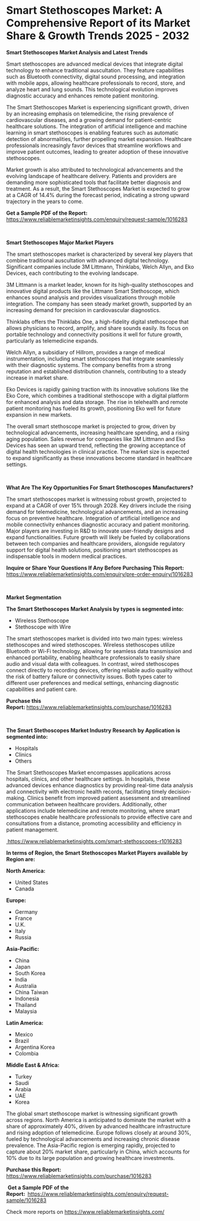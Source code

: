 <p><h1>Smart Stethoscopes Market: A Comprehensive Report of its Market Share & Growth Trends 2025 - 2032</h1></p><p><strong>Smart Stethoscopes Market Analysis and Latest Trends</strong></p>
<p><p>Smart stethoscopes are advanced medical devices that integrate digital technology to enhance traditional auscultation. They feature capabilities such as Bluetooth connectivity, digital sound processing, and integration with mobile apps, allowing healthcare professionals to record, store, and analyze heart and lung sounds. This technological evolution improves diagnostic accuracy and enhances remote patient monitoring.</p><p>The Smart Stethoscopes Market is experiencing significant growth, driven by an increasing emphasis on telemedicine, the rising prevalence of cardiovascular diseases, and a growing demand for patient-centric healthcare solutions. The integration of artificial intelligence and machine learning in smart stethoscopes is enabling features such as automatic detection of abnormalities, further propelling market expansion. Healthcare professionals increasingly favor devices that streamline workflows and improve patient outcomes, leading to greater adoption of these innovative stethoscopes.</p><p>Market growth is also attributed to technological advancements and the evolving landscape of healthcare delivery. Patients and providers are demanding more sophisticated tools that facilitate better diagnosis and treatment. As a result, the Smart Stethoscopes Market is expected to grow at a CAGR of 14.4% during the forecast period, indicating a strong upward trajectory in the years to come.</p></p>
<p><strong>Get a Sample PDF of the Report:&nbsp;</strong> <a href="https://www.reliablemarketinsights.com/enquiry/request-sample/1016283?utm_campaign=2891&utm_medium=2&utm_source=Github&utm_content=ia&utm_term=03032025&utm_id=smart-stethoscopes">https://www.reliablemarketinsights.com/enquiry/request-sample/1016283</a></p>
<p>&nbsp;</p>
<p><strong>Smart Stethoscopes Major Market Players</strong></p>
<p><p>The smart stethoscopes market is characterized by several key players that combine traditional auscultation with advanced digital technology. Significant companies include 3M Littmann, Thinklabs, Welch Allyn, and Eko Devices, each contributing to the evolving landscape.</p><p>3M Littmann is a market leader, known for its high-quality stethoscopes and innovative digital products like the Littmann Smart Stethoscope, which enhances sound analysis and provides visualizations through mobile integration. The company has seen steady market growth, supported by an increasing demand for precision in cardiovascular diagnostics. </p><p>Thinklabs offers the Thinklabs One, a high-fidelity digital stethoscope that allows physicians to record, amplify, and share sounds easily. Its focus on portable technology and connectivity positions it well for future growth, particularly as telemedicine expands.</p><p>Welch Allyn, a subsidiary of Hillrom, provides a range of medical instrumentation, including smart stethoscopes that integrate seamlessly with their diagnostic systems. The company benefits from a strong reputation and established distribution channels, contributing to a steady increase in market share.</p><p>Eko Devices is rapidly gaining traction with its innovative solutions like the Eko Core, which combines a traditional stethoscope with a digital platform for enhanced analysis and data storage. The rise in telehealth and remote patient monitoring has fueled its growth, positioning Eko well for future expansion in new markets.</p><p>The overall smart stethoscope market is projected to grow, driven by technological advancements, increasing healthcare spending, and a rising aging population. Sales revenue for companies like 3M Littmann and Eko Devices has seen an upward trend, reflecting the growing acceptance of digital health technologies in clinical practice. The market size is expected to expand significantly as these innovations become standard in healthcare settings.</p></p>
<p>&nbsp;</p>
<p><strong>What Are The Key Opportunities For Smart Stethoscopes Manufacturers?</strong></p>
<p><p>The smart stethoscopes market is witnessing robust growth, projected to expand at a CAGR of over 15% through 2028. Key drivers include the rising demand for telemedicine, technological advancements, and an increasing focus on preventive healthcare. Integration of artificial intelligence and mobile connectivity enhances diagnostic accuracy and patient monitoring. Major players are investing in R&D to innovate user-friendly designs and expand functionalities. Future growth will likely be fueled by collaborations between tech companies and healthcare providers, alongside regulatory support for digital health solutions, positioning smart stethoscopes as indispensable tools in modern medical practices.</p></p>
<p><strong>Inquire or Share Your Questions If Any Before Purchasing This Report:</strong> <a href="https://www.reliablemarketinsights.com/enquiry/pre-order-enquiry/1016283?utm_campaign=2891&utm_medium=2&utm_source=Github&utm_content=ia&utm_term=03032025&utm_id=smart-stethoscopes">https://www.reliablemarketinsights.com/enquiry/pre-order-enquiry/1016283</a></p>
<p>&nbsp;</p>
<p><strong>Market Segmentation</strong></p>
<p><strong>The Smart Stethoscopes Market Analysis by types is segmented into:</strong></p>
<p><ul><li>Wireless Stethoscope</li><li>Stethoscope with Wire</li></ul></p>
<p><p>The smart stethoscopes market is divided into two main types: wireless stethoscopes and wired stethoscopes. Wireless stethoscopes utilize Bluetooth or Wi-Fi technology, allowing for seamless data transmission and enhanced portability, enabling healthcare professionals to easily share audio and visual data with colleagues. In contrast, wired stethoscopes connect directly to recording devices, offering reliable audio quality without the risk of battery failure or connectivity issues. Both types cater to different user preferences and medical settings, enhancing diagnostic capabilities and patient care.</p></p>
<p><strong>Purchase this Report:&nbsp;</strong><a href="https://www.reliablemarketinsights.com/purchase/1016283?utm_campaign=2891&utm_medium=2&utm_source=Github&utm_content=ia&utm_term=03032025&utm_id=smart-stethoscopes">https://www.reliablemarketinsights.com/purchase/1016283</a></p>
<p>&nbsp;</p>
<p><strong>The Smart Stethoscopes Market Industry Research by Application is segmented into:</strong></p>
<p><ul><li>Hospitals</li><li>Clinics</li><li>Others</li></ul></p>
<p><p>The Smart Stethoscopes Market encompasses applications across hospitals, clinics, and other healthcare settings. In hospitals, these advanced devices enhance diagnostics by providing real-time data analysis and connectivity with electronic health records, facilitating timely decision-making. Clinics benefit from improved patient assessment and streamlined communication between healthcare providers. Additionally, other applications include telemedicine and remote monitoring, where smart stethoscopes enable healthcare professionals to provide effective care and consultations from a distance, promoting accessibility and efficiency in patient management.</p></p>
<p><a href="https://www.reliablemarketinsights.com/smart-stethoscopes-r1016283?utm_campaign=2891&utm_medium=2&utm_source=Github&utm_content=ia&utm_term=03032025&utm_id=smart-stethoscopes">&nbsp;https://www.reliablemarketinsights.com/smart-stethoscopes-r1016283</a></p>
<p><strong>In terms of Region, the Smart Stethoscopes Market Players available by Region are:</strong></p>
<p>
    <p> <strong> North America: </strong>
        <ul>
            <li>United States</li>
            <li>Canada</li>
        </ul>
        </p> 
    <p> <strong> Europe: </strong>
        <ul>
            <li>Germany</li>
            <li>France</li>
            <li>U.K.</li>
            <li>Italy</li>
            <li>Russia</li>
        </ul>
        </p> 
    <p> <strong> Asia-Pacific: </strong>
        <ul>
            <li>China</li>
            <li>Japan</li>
            <li>South Korea</li>
            <li>India</li>
            <li>Australia</li>
            <li>China Taiwan</li>
            <li>Indonesia</li>
            <li>Thailand</li>
            <li>Malaysia</li>
        </ul>
        </p> 
    <p> <strong> Latin America: </strong>
        <ul>
            <li>Mexico</li>
            <li>Brazil</li>
            <li>Argentina Korea</li>
            <li>Colombia</li>
        </ul>
        </p> 
    <p> <strong> Middle East & Africa: </strong>
        <ul>
            <li>Turkey</li>
            <li>Saudi</li>
            <li>Arabia</li>
            <li>UAE</li>
            <li>Korea</li>
        </ul>
    </p>
    </p>
<p><p>The global smart stethoscope market is witnessing significant growth across regions. North America is anticipated to dominate the market with a share of approximately 40%, driven by advanced healthcare infrastructure and rising adoption of telemedicine. Europe follows closely at around 30%, fueled by technological advancements and increasing chronic disease prevalence. The Asia-Pacific region is emerging rapidly, projected to capture about 20% market share, particularly in China, which accounts for 10% due to its large population and growing healthcare investments.</p></p>
<p><strong>Purchase this Report: </strong><a href="https://www.reliablemarketinsights.com/purchase/1016283?utm_campaign=2891&utm_medium=2&utm_source=Github&utm_content=ia&utm_term=03032025&utm_id=smart-stethoscopes">https://www.reliablemarketinsights.com/purchase/1016283</a></p>
<p>&nbsp;<strong>Get a Sample PDF of the Report:&nbsp;&nbsp;</strong><a href="https://www.reliablemarketinsights.com/enquiry/request-sample/1016283?utm_campaign=2891&utm_medium=2&utm_source=Github&utm_content=ia&utm_term=03032025&utm_id=smart-stethoscopes">https://www.reliablemarketinsights.com/enquiry/request-sample/1016283</a></p>
<p><strong></strong></p>
<p>Check more reports on <a href="https://www.reliablemarketinsights.com/?utm_campaign=2891&utm_medium=2&utm_source=Github&utm_content=ia&utm_term=03032025&utm_id=smart-stethoscopes">https://www.reliablemarketinsights.com/</a></p>